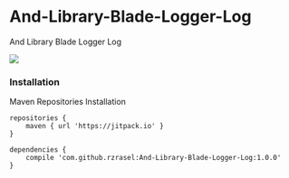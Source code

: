 
# And-Library-Blade-Logger-Log
And Library Blade Logger Log

[![](https://jitpack.io/v/rzrasel/And-Library-Blade-Logger-Log.svg)](https://jitpack.io/#rzrasel/And-Library-Blade-Logger-Log)

### Installation
Maven Repositories Installation


```maven repositories
repositories {
    maven { url 'https://jitpack.io' }
}
```
```maven dependencies
dependencies {
    compile 'com.github.rzrasel:And-Library-Blade-Logger-Log:1.0.0'
}
```